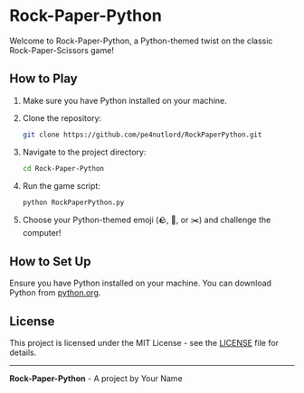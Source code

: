 # Rock-Paper-Python

Welcome to Rock-Paper-Python, a Python-themed twist on the classic Rock-Paper-Scissors game!

## How to Play

1. Make sure you have Python installed on your machine.
2. Clone the repository:

    ```bash
    git clone https://github.com/pe4nutlord/RockPaperPython.git
    ```

3. Navigate to the project directory:

    ```bash
    cd Rock-Paper-Python
    ```

4. Run the game script:

    ```bash
    python RockPaperPython.py
    ```

5. Choose your Python-themed emoji (🪨, 📄, or ✂️) and challenge the computer!

## How to Set Up

Ensure you have Python installed on your machine. You can download Python from [python.org](https://www.python.org/).

## License

This project is licensed under the MIT License - see the [LICENSE](LICENSE) file for details.

---

**Rock-Paper-Python** - A project by Your Name
